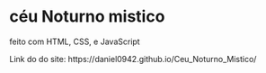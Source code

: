 <h1>céu Noturno mistico</h1>
<p>feito com HTML, CSS, e JavaScript</p>
Link do do site: https://daniel0942.github.io/Ceu_Noturno_Mistico/
